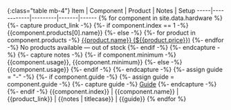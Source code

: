 {:class="table mb-4"}
Item | Component  | Product | Notes | Setup
-----|------------|---------|-------|------
{% for component in site.data.hardware %}
  {%- capture product_link -%}
    {%- if component.index == 1 -%}
      {{component.products[0].name}}
    {%- else -%}
      {%- for product in component.products -%}
<a class="d-block product_{{product.id}}" href="{{product.link}}">{{product.name}} (${{product.price}})</a>
      {%- endfor -%}
<span class="d-none text-danger component_{{component.name | md5}}">No products available — out of stock</span>
    {%- endif -%}
  {%- endcapture -%}
  {%- capture notes -%}
    {%- if component.minimum -%}
      {{component.usage}}, {{component.minimum}}
    {%- else -%}
      {{component.usage}}
    {%- endif -%}
  {%- endcapture -%}
  {%- assign guide = "-" -%}
  {%- if component.guide -%}
    {%- assign guide = component.guide -%}
    {%- capture guide -%}
      [Guide]({{component.guide}})
    {%- endcapture -%}
  {%- endif -%}
  {{component.index}} | {{component.name}} | {{product_link}} | {{notes | titlecase}} | {{guide}}
{% endfor %}
